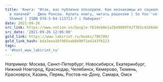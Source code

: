 ```yaml
---
title: 'Книга: "Итак, вас публично опозорили. Как незнакомцы из социальных сетей превращаются
  в палачей" - Джон Ронсон. Купить книгу, читать рецензии | So You''ve Been Publicly
  Shamed | ISBN 978-5-04-113713-7 | Лабиринт'
date: 2021-09-26
src_link: https://www.notion.so/Google-f610eb0e1a2b49089f42f383c4160abe
src_date: '2021-09-26 12:06:00'
gold_link: https://www.labirint.ru/books/786789/
gold_link_hash: bda3eea16f905eab849071e4143fb123
tags:
- '#host_www_labirint_ru'
---
```



*Например:*
Москва,
 Санкт-Петербург,
 Новосибирск,
 Екатеринбург,
 Нижний Новгород,
 Краснодар,
 Челябинск,
 Кемерово,
 Тюмень,
 Красноярск,
 Казань,
 Пермь,
 Ростов-на-Дону,
 Самара,
 Омск